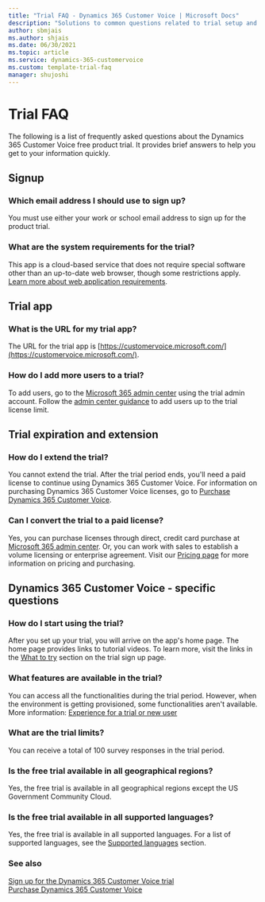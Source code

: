 ```yaml
---  
title: "Trial FAQ - Dynamics 365 Customer Voice | Microsoft Docs"
description: "Solutions to common questions related to trial setup and management."
author: sbmjais
ms.author: shjais
ms.date: 06/30/2021
ms.topic: article
ms.service: dynamics-365-customervoice
ms.custom: template-trial-faq
manager: shujoshi
---
```


# Trial FAQ

The following is a list of frequently asked questions about the Dynamics 365 Customer Voice free product trial. It provides brief answers to help you get to your information quickly.

## Signup

### Which email address I should use to sign up?

You must use either your work or school email address to sign up for the product trial.

### What are the system requirements for the trial?

This app is a cloud-based service that does not require special software other than an up-to-date web browser, though some restrictions apply. [Learn more about web application requirements](/power-platform/admin/web-application-requirements).

## Trial app

### What is the URL for my trial app?

The URL for the trial app is [https://customervoice.microsoft.com/](https://customervoice.microsoft.com/).

### How do I add more users to a trial?

To add users, go to the [Microsoft 365 admin center](https://admin.microsoft.com) using the trial admin account. Follow the [admin center guidance](/microsoft-365/admin/add-users/add-users) to add users up to the trial license limit.

## Trial expiration and extension

### How do I extend the trial?

You cannot extend the trial. After the trial period ends, you'll need a paid license to continue using Dynamics 365 Customer Voice. For information on purchasing Dynamics 365 Customer Voice licenses, go to [Purchase Dynamics 365 Customer Voice](purchase.md).

### Can I convert the trial to a paid license?

Yes, you can purchase licenses through direct, credit card purchase at [Microsoft 365 admin center](https://admin.microsoft.com). Or, you can work with sales to establish a volume licensing or enterprise agreement. Visit our [Pricing page](https://dynamics.microsoft.com/pricing/) for more information on pricing and purchasing.

## Dynamics 365 Customer Voice - specific questions

### How do I start using the trial?

After you set up your trial, you will arrive on the app's home page. The home page provides links to tutorial videos. To learn more, visit the links in the [What to try](sign-up-trial.md#what-to-try) section on the trial sign up page.

### What features are available in the trial?

You can access all the functionalities during the trial period. However, when the environment is getting provisioned, some functionalities aren't available. More information: [Experience for a trial or new user](sign-up-trial.md#experience-for-a-trial-or-new-user)

### What are the trial limits?

You can receive a total of 100 survey responses in the trial period.

### Is the free trial available in all geographical regions?

Yes, the free trial is available in all geographical regions except the US Government Community Cloud.

### Is the free trial available in all supported languages?

Yes, the free trial is available in all supported languages. For a list of supported languages, see the [Supported languages](/powerapps/maker/portals/configure/enable-multiple-language-support#supported-languages) section.

### See also

[Sign up for the Dynamics 365 Customer Voice trial](sign-up-trial.md)<br>
[Purchase Dynamics 365 Customer Voice](purchase.md)



